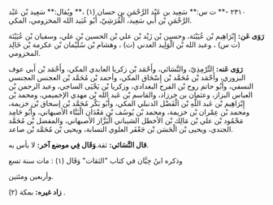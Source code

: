 ٢٣١٠ -** ت س:** سَعِيد بن عَبْد الرَّحْمَنِ بن حسان (١) ،** ويُقال:** سَعِيد بْن عَبْد الرَّحْمَنِ بْن أَبي سَعِيد، الْقُرَشِيّ، أَبُو عُبَيد الله المخزومي، المكي.

**رَوَى عَن:** إِبْرَاهِيم بْن عُيَيْنَة، وحسين بْن زَيْد بْن علي بْن الحسين بْن علي، وسفيان بْن عُيَيْنَة (ت س) ، وعبد الله بْن الْوَلِيد العدني (ت) ، وهشام بْن سُلَيْمان بْن عكرمة بْن خَالِد المخزومي.

**رَوَى عَنه:** التِّرْمِذِيّ، والنَّسَائي، وأَحْمَد بْن زكريا العابدي المكي، وأَحْمَد بْن أَبي عوف البزوري، وأَحْمَد بْن مُحَمَّد بْن إِسْحَاق المكي، وأحمد بْن مُحَمَّد بْن العجنس العجنسي النسفي، وأَبُو حاتم روح بْن الفرج البغدادي، وزكريا بْن يَحْيَى الساجي، وعبد الرحمن بْن العباس البزاز، وعثمان بن خرزاد، والقاسم بْن عَبد الله بْن مهدي الإخميمي، ومحمد بْن إِبْرَاهِيم بْن عَبد اللَّهِ بْن الْفَضْل الدنبلي المكي، وأَبُو بَكْر مُحَمَّد بْن إسحاق بْن خزيمة، ومحمد بْن عِمْران بْن خزيمة، ومحمد بْن يُوسُف بْن مَعْدَان الْبَنَّاء الأصبهاني، وأَبُو حَامِد مَحْمُود بْن علي بْن مَالِك بْن الأخطل الشيباني الْبَزَّاز الأصبهاني، والمفضل بْن مُحَمَّد الجندي، ويحيى بْن الْحَسَن بْن جَعْفَر العلوي النسابة، ويحيى بْن مُحَمَّد بْن صاعد.

**قال النَّسَائي:** ثقة.**وَقَال فِي موضع آخر:** لا بأس به.

وذكره ابنُ حِبَّان في كتاب "الثقات" وَقَال (١) : مات سنة تسع

وأربعين ومئتين.

**زاد غيره:** بمكة (٢) .